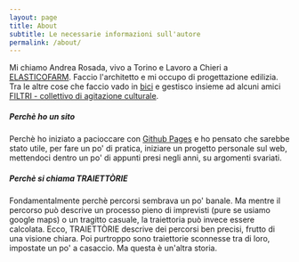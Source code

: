 ```yaml
---
layout: page
title: About
subtitle: Le necessarie informazioni sull'autore
permalink: /about/
---
```


Mi chiamo Andrea Rosada, vivo a Torino e Lavoro a Chieri a [ELASTICOFARM](http://www.elasticofarm.com). Faccio l'architetto e mi occupo di progettazione edilizia.
Tra le altre cose che faccio vado in [bici](https://www.strava.com/athletes/41748252) e gestisco insieme ad alcuni amici [FILTRI - collettivo di agitazione culturale](http://www.filtri.xyz).


##### Perchè ho un sito

Perchè ho iniziato a pacioccare con [Github Pages](https://pages.github.com/) e ho pensato che sarebbe stato utile, per fare un po' di pratica, iniziare un progetto personale sul web, mettendoci dentro un po' di appunti presi negli anni, su argomenti svariati.  


##### Perchè si chiama TRAIETTÒRIE

Fondamentalmente perchè percorsi sembrava un po' banale. Ma mentre il percorso può descrive un processo pieno di imprevisti (pure se usiamo google maps) o un tragitto casuale, la traiettoria può invece essere calcolata. Ecco, TRAIETTÒRIE descrive dei percorsi ben precisi, frutto di una visione chiara. Poi purtroppo sono traiettorie sconnesse tra di loro, impostate un po' a casaccio. Ma questa è un'altra storia.

